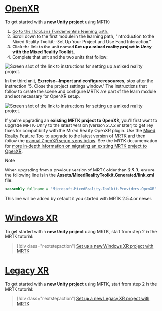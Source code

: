 # [OpenXR](#tab/openxr)

To get started with a **new Unity project** using MRTK:
1. [Go to the HoloLens Fundamentals learning path.](/learn/paths/beginner-hololens-2-tutorials/?tabs=openxr) 
1. Scroll down to the first module in the learning path, "Introduction to the Mixed Reality Toolkit--Set Up Your Project and Use Hand Interaction."
1. Click the link to the unit named **Set up a mixed reality project in Unity with the Mixed Reality Toolkit.**.
1. Complete that unit and the two units that follow: 

![Screen shot of the link to instructions for setting up a mixed reality project.](images/035-openxr-learn-module.png)

In the third unit, **Exercise--Import and configure resources**, stop after the instruction "5. Close the project settings window." The instructions that follow to create the scene and configure MRTK are part of the learn module and not necessary for OpenXR setup.

![Screen shot of the link to instructions for setting up a mixed reality project.](images/036-stopping-point.png)

If you're upgrading an **existing MRTK project to OpenXR**, you'll first want to upgrade MRTK-Unity to the latest version (version 2.7.2 or later) to get key fixes for compatibility with the Mixed Reality OpenXR plugin.  Use the [Mixed Reality Feature Tool](../../welcome-to-mr-feature-tool.md) to upgrade to the latest version of MRTK and then follow the [manual OpenXR setup steps below](#manual-setup-without-mrtk). See the MRTK documentation for [more in-depth information on migrating an existing MRTK project to OpenXR](/windows/mixed-reality/mrtk-unity/configuration/getting-started-with-mrtk-and-xrsdk#configuring-mrtk-for-the-xr-sdk-pipeline).

> [!NOTE]
> When upgrading from a previous version of MRTK older than **2.5.3**, ensure the following line is in the **Assets/MixedRealityToolkit.Generated/link.xml** file:
>
> ```xml
> <assembly fullname = "Microsoft.MixedReality.Toolkit.Providers.OpenXR" preserve="all"/>
> ```
>
> This line will be added by default if you started with MRTK 2.5.4 or newer.

# [Windows XR](#tab/windowsxr)

To get started with a **new Unity project** using MRTK, start from step 2 in the MRTK tutorial:

> [!div class="nextstepaction"]
> [Set up a new Windows XR project with MRTK](/learn/paths/beginner-hololens-2-tutorials/?tabs=winxr)

# [Legacy XR](#tab/legacy)

To get started with a **new Unity project** using MRTK, start from step 2 in the MRTK tutorial:

> [!div class="nextstepaction"]
> [Set up a new Legacy XR project with MRTK](/learn/paths/beginner-hololens-2-tutorials/?tabs=wsa)

